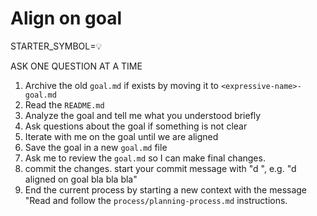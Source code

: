 # Align on goal

STARTER_SYMBOL=💡

ASK ONE QUESTION AT A TIME

1. Archive the old `goal.md` if exists by moving it to `<expressive-name>-goal.md`
2. Read the `README.md`
3. Analyze the goal and tell me what you understood briefly
4. Ask questions about the goal if something is not clear
5. Iterate with me on the goal until we are aligned
6. Save the goal in a new `goal.md` file
7. Ask me to review the `goal.md` so I can make final changes.
8. commit the changes. start your commit message with "d ", e.g. "d aligned on goal bla bla bla"
9. End the current process by starting a new context with the message "Read and follow the `process/planning-process.md` instructions. 
